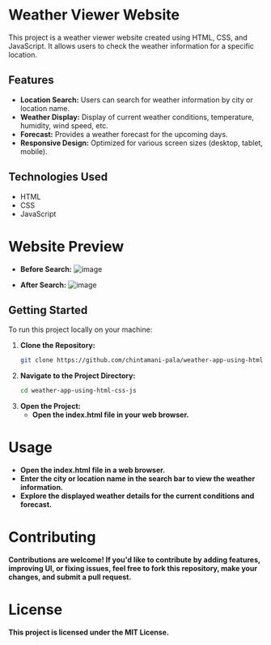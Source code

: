 # Weather Viewer Website

This project is a weather viewer website created using HTML, CSS, and JavaScript. It allows users to check the weather information for a specific location.

## Features

- **Location Search:** Users can search for weather information by city or location name.
- **Weather Display:** Display of current weather conditions, temperature, humidity, wind speed, etc.
- **Forecast:** Provides a weather forecast for the upcoming days.
- **Responsive Design:** Optimized for various screen sizes (desktop, tablet, mobile).

## Technologies Used

- HTML
- CSS
- JavaScript

# Website Preview
   - **Before Search:**
      ![image](https://github.com/user-attachments/assets/fdf114fd-2aed-41a4-95cb-a801898c2b50)

   - **After Search:**
      ![image](https://github.com/user-attachments/assets/e5f4fbea-b9c6-42a9-8049-35f51864bda7)

## Getting Started

To run this project locally on your machine:

1. **Clone the Repository:**
   ```bash
   git clone https://github.com/chintamani-pala/weather-app-using-html-css-js.git
    ```
2. **Navigate to the Project Directory:**
   ```bash
   cd weather-app-using-html-css-js
    ```
3. **Open the Project:**
   - **Open the index.html file in your web browser.**
# Usage
  -  **Open the index.html file in a web browser.**
  -  **Enter the city or location name in the search bar to view the weather information.**
  -  **Explore the displayed weather details for the current conditions and forecast.**
# Contributing
  **Contributions are welcome! If you'd like to contribute by adding features, improving UI, or fixing issues, feel free to fork this repository, make your changes, and submit a pull request.**
# License
  **This project is licensed under the MIT License.**
